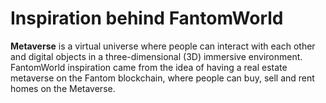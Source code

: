 # Inspiration behind FantomWorld

**Metaverse** is a virtual universe where people can interact with each other and digital objects in a three-dimensional (3D) immersive environment. FantomWorld inspiration came from the idea of having a real estate metaverse on the Fantom blockchain, where people can buy, sell and rent homes on the Metaverse.

